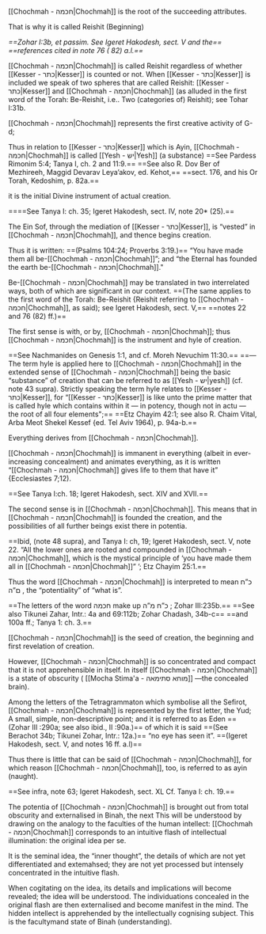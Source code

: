 [[Chochmah - חכמה|Chochmah]] is the root of the succeeding attributes.

That is why it is called Reishit (Beginning)  

*==Zohar I:3b, et passim. See Igeret Hakodesh, sect. V and the==*
*==references cited in note 76 ( 82) a.l.==* 

[[Chochmah - חכמה|Chochmah]] is called Reishit regardless of whether [[Kesser - כתר|Kesser]] is counted or not. 
When [[Kesser - כתר|Kesser]] is included we speak of two spheres that are called Reishit: [[Kesser - כתר|Kesser]] and [[Chochmah - חכמה|Chochmah]] (as alluded in the first word of the Torah: Be-Reishit, i.e.. Two (categories of) Reishit); see Tohar I:31b.

[[Chochmah - חכמה|Chochmah]] represents the first creative activity of G-d;

Thus in relation to [[Kesser - כתר|Kesser]] which is Ayin, [[Chochmah - חכמה|Chochmah]] is called [[Yesh - יש|Yesh]] (a substance)
==See Pardess Rimonim 5:4; Tanya I, ch. 2 and 11:9.==
==See also R. Dov Ber of Mezhireeh, Maggid Devarav Leya’akov, ed. Kehot,==
==sect. 176, and his Or Torah, Kedoshim, p. 82a.==

it is the initial Divine instrument of actual creation. 

====See Tanya I: ch. 35; Igeret Hakodesh, sect. IV, note 20* (25).==

The Ein Sof, through the mediation of [[Kesser - כתר|Kesser]], is “vested” in [[Chochmah - חכמה|Chochmah]], and thence begins creation.

Thus it is written: ==(Psalms 104:24; Proverbs 3:19.)==
“You have made them all be-[[Chochmah - חכמה|Chochmah]]”; and “the Eternal has founded the earth be-[[Chochmah - חכמה|Chochmah]]." 

Be-[[Chochmah - חכמה|Chochmah]] may be translated in two interrelated ways, both of which are significant in our context.
==(The same applies to the first word of the Torah: Be-Reishit {Reishit referring to [[Chochmah - חכמה|Chochmah]], as said); see Igeret Hakodesh, sect. V,==
==notes 22 and 76 (82) ff.)==

The first sense is with, or by, [[Chochmah - חכמה|Chochmah]]; thus [[Chochmah - חכמה|Chochmah]] is the instrument and hyle of creation.

==See Nachmanides on Genesis 1:1, and cf. Moreh Nevuchim 11:30.==
==—The term hyle is applied here to [[Chochmah - חכמה|Chochmah]] in the extended sense of [[Chochmah - חכמה|Chochmah]] being the basic “substance” of creation that can be referred to as [[Yesh - יש|yesh]] (cf. note 43 supra). Strictly speaking the term hyle relates to [[Kesser - כתר|Kesser]], for “[[Kesser - כתר|Kesser]] is like unto the prime matter that is called hyle which contains within it — in potency, though not in actu — the root of all four elements";== 
==Etz Chayim 42:1; see also R. Chaim Vital, Arba Meot Shekel Kessef {ed. Tel Aviv 1964), p. 94a-b.==

Everything derives from [[Chochmah - חכמה|Chochmah]].

[[Chochmah - חכמה|Chochmah]] is immanent in everything (albeit in ever-increasing concealment) and animates everything, as it is written “[[Chochmah - חכמה|Chochmah]] gives life to them that have it” {Ecclesiastes 7;12).

==See Tanya I:ch. 18; Igeret Hakodesh, sect. XIV and XVII.==

The second sense is in [[Chochmah - חכמה|Chochmah]]. This means that in [[Chochmah - חכמה|Chochmah]] is founded the creation, and the possibilities of all further beings exist there in potentia.

==Ibid, (note 48 supra), and Tanya I: ch, 19; Igeret Hakodesh, sect. V, note 22. “All the lower ones are rooted and compounded in [[Chochmah - חכמה|Chochmah]], which is the mystical principle of ‘you have made them all in [[Chochmah - חכמה|Chochmah]]” ’; Etz Chayim 25:1.==

Thus the word [[Chochmah - חכמה|Chochmah]] is interpreted to mean כ”ח ם”ה , the “potentiality” of “what is”.

==The letters of the word חכמה make up כ”ח מ”ה ; Zohar III:235b.==
==See also Tikunei Zahar, Intr.: 4a and 69:112b; Zohar Chadash, 34b-c==
==and 100a ff.; Tanya 1: ch. 3.==

[[Chochmah - חכמה|Chochmah]] is the seed of creation, the beginning and first revelation of creation. 

However, [[Chochmah - חכמה|Chochmah]] is so concentrated and compact that it is not apprehensible in itself. In itself [[Chochmah - חכמה|Chochmah]] is a state of obscurity ( [[Mocha Stima'a - מוחא סתימאה]] —the concealed brain). 

Among the letters of the Tetragrammaton which symbolise all the Sefirot, [[Chochmah - חכמה|Chochmah]] is represented by the first letter, the Yud; A small, simple, non-descriptive point; and it is referred to as Eden ==(Zohar III :290a; see also ibid., II :90a.)== of which it is said ==(See Berachot 34b; Tikunei Zohar, Intr.: 12a.)== “no eye has seen it”. ==(Igeret Hakodesh, sect. V, and notes 16 ff. a.l)==

Thus there is little that can be said of [[Chochmah - חכמה|Chochmah]], for which reason [[Chochmah - חכמה|Chochmah]], too, is referred to as ayin (naught). 

==See infra, note 63; Igeret Hakodesh, sect. XL Cf. Tanya I: ch. 19.==

The potentia of [[Chochmah - חכמה|Chochmah]] is brought out from total obscurity and externalised in Binah, the next This will be understood by drawing on the analogy to the faculties of the human intellect: [[Chochmah - חכמה|Chochmah]] corresponds to an intuitive flash of intellectual
illumination: the original idea per se.

It is the seminal idea, the “inner thought”, the details of which are not yet differentiated and extemahsed; they are not yet processed but intensely concentrated in the intuitive flash. 

When cogitating on the idea, its details and implications will become revealed; the idea will be understood. The individuations concealed in the original flash are then externalised and become manifest in the mind. The hidden intellect is apprehended by the intellectually cognising subject. This is the facultymand state of Binah (understanding).